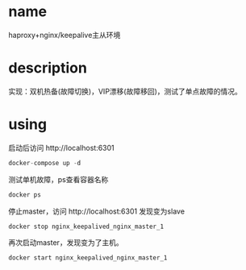 # name
haproxy+nginx/keepalive主从环境

# description
实现：双机热备(故障切换)，VIP漂移(故障移回)，测试了单点故障的情况。

# using

启动后访问 http://localhost:6301

```c 
docker-compose up -d
```
测试单机故障，ps查看容器名称
```c
docker ps 
```
停止master，访问 http://localhost:6301 发现变为slave

```c
docker stop nginx_keepalived_nginx_master_1
```

再次启动master，发现变为了主机。
```c
docker start nginx_keepalived_nginx_master_1
```